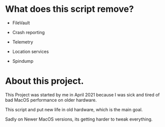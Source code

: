 # What does this script remove?

- FileVault

- Crash reporting

- Telemetry

- Location services

- Spindump

# About this project.

This Project was started by me in April 2021 because I was sick and tired of bad MacOS performance on older hardware.

This script and put new life in old hardware, which is the main goal.

Sadly on Newer MacOS versions, its getting harder to tweak everything.